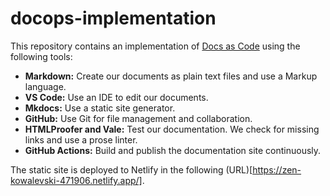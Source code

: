 # docops-implementation

This repository contains an implementation of [Docs as Code](https://www.writethedocs.org/guide/docs-as-code/) using the following tools:

* **Markdown:** Create our documents as plain text files and use a Markup language.
* **VS Code:** Use an IDE to edit our documents. 
* **Mkdocs:** Use a static site generator. 
* **GitHub:** Use Git for file management and collaboration.
* **HTMLProofer and Vale:** Test our documentation. We check for missing links and use a prose linter.
* **GitHub Actions:** Build and publish the documentation site continuously.

The static site is deployed to Netlify in the following (URL)[https://zen-kowalevski-471906.netlify.app/].